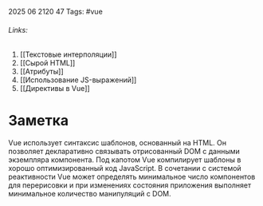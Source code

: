 2025 06 2120 47
Tags: #vue
###### Links: 
1) [[Текстовые интерполяции]]
2) [[Сырой HTML]]
3) [[Атрибуты]]
4) [[Использование JS-выражений]]
5) [[Директивы в Vue]]
# Заметка
Vue использует синтаксис шаблонов, основанный на HTML. Он позволяет декларативно связывать отрисованный DOM с данными экземпляра компонента. Под капотом Vue компилирует шаблоны в хорошо оптимизированный код JavaScript. В сочетании с системой реактивности Vue может определять минимальное число компонентов для перерисовки и при изменениях состояния приложения выполняет минимальное количество манипуляций с DOM.